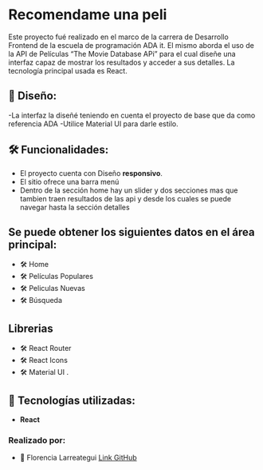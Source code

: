 # Recomendame una peli

Este proyecto fué realizado en el marco de la carrera de Desarrollo Frontend de la escuela de programación ADA it. El mismo aborda el uso de la API de Películas “The Movie Database APi” para el cual diseñe una interfaz capaz de mostrar los resultados y acceder a sus detalles.
La tecnología principal usada es React.

## 🎨 **Diseño**:

-La interfaz la diseñé teniendo en cuenta el proyecto de base que da como referencia ADA
-Utilice Material UI para darle estilo.

## 🛠 **Funcionalidades**:

- El proyecto cuenta con Diseño **responsivo**.
- El sitio ofrece una barra menú
- Dentro de la sección home hay un slider y dos secciones mas que tambien traen resultados de las api y desde los cuales se puede navegar hasta la sección detalles

## Se puede obtener los siguientes datos en el área principal:

- 🛠 Home
- 🛠 Películas Populares
- 🛠 Peliculas Nuevas
- 🛠 Búsqueda

## Librerias

- 🛠 React Router
- 🛠 React Icons
- 🛠 Material UI
  .

## 🚀 Tecnologías utilizadas:

- **React**

### Realizado por:

- 👧 Florencia Larreategui
  [Link GitHub](https://github.com/florencialarreategui)
